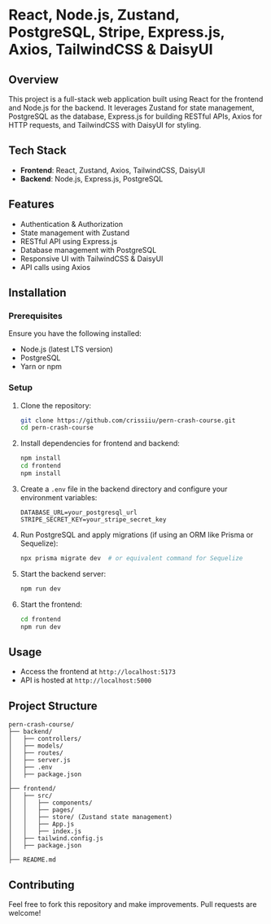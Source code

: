 # React, Node.js, Zustand, PostgreSQL, Stripe, Express.js, Axios, TailwindCSS & DaisyUI

## Overview

This project is a full-stack web application built using React for the frontend and Node.js for the backend. It leverages Zustand for state management, PostgreSQL as the database, Express.js for building RESTful APIs, Axios for HTTP requests, and TailwindCSS with DaisyUI for styling.

## Tech Stack

- **Frontend**: React, Zustand, Axios, TailwindCSS, DaisyUI
- **Backend**: Node.js, Express.js, PostgreSQL

## Features

- Authentication & Authorization
- State management with Zustand
- RESTful API using Express.js
- Database management with PostgreSQL
- Responsive UI with TailwindCSS & DaisyUI
- API calls using Axios

## Installation

### Prerequisites

Ensure you have the following installed:

- Node.js (latest LTS version)
- PostgreSQL
- Yarn or npm

### Setup

1. Clone the repository:
   ```sh
   git clone https://github.com/crissiiu/pern-crash-course.git
   cd pern-crash-course
   ```
2. Install dependencies for frontend and backend:
   ```sh
   npm install
   cd frontend
   npm install
   ```
3. Create a `.env` file in the backend directory and configure your environment variables:
   ```env
   DATABASE_URL=your_postgresql_url
   STRIPE_SECRET_KEY=your_stripe_secret_key
   ```
4. Run PostgreSQL and apply migrations (if using an ORM like Prisma or Sequelize):
   ```sh
   npx prisma migrate dev  # or equivalent command for Sequelize
   ```
5. Start the backend server:
   ```sh
   npm run dev
   ```
6. Start the frontend:
   ```sh
   cd frontend
   npm run dev
   ```

## Usage

- Access the frontend at `http://localhost:5173`
- API is hosted at `http://localhost:5000`

## Project Structure

```
pern-crash-course/
├── backend/
│   ├── controllers/
│   ├── models/
│   ├── routes/
│   ├── server.js
│   ├── .env
│   ├── package.json
│
├── frontend/
│   ├── src/
│   │   ├── components/
│   │   ├── pages/
│   │   ├── store/ (Zustand state management)
│   │   ├── App.js
│   │   ├── index.js
│   ├── tailwind.config.js
│   ├── package.json
│
├── README.md
```

## Contributing

Feel free to fork this repository and make improvements. Pull requests are welcome!
